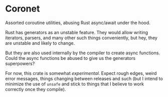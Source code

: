 # Coronet

Assorted coroutine utilities, abusing Rust async/await under the hood.

Rust has generators as an unstable feature. They would allow writing iterators,
parsers, and many other such things conveniently, but hey, they are unstable and
likely to change.

But they are also used internally by the compiler to create async functions.
Could the async functions be abused to give us the generators superpowers?

For now, this crate is somewhat *experimental*. Expect rough edges, weird error
messages, things changing between releases and such (but I intend to minimize
the use of `unsafe` and stick to things that I believe to work correctly once
they compile).
